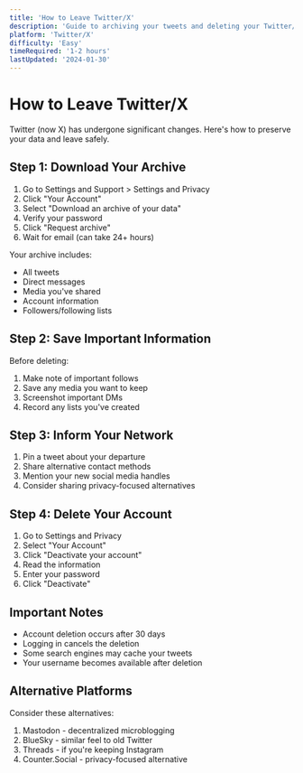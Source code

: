 ```yaml
---
title: 'How to Leave Twitter/X'
description: 'Guide to archiving your tweets and deleting your Twitter/X account'
platform: 'Twitter/X'
difficulty: 'Easy'
timeRequired: '1-2 hours'
lastUpdated: '2024-01-30'
---
```


# How to Leave Twitter/X

Twitter (now X) has undergone significant changes. Here's how to preserve your data and leave safely.

## Step 1: Download Your Archive

1. Go to Settings and Support > Settings and Privacy
2. Click "Your Account"
3. Select "Download an archive of your data"
4. Verify your password
5. Click "Request archive"
6. Wait for email (can take 24+ hours)

Your archive includes:

- All tweets
- Direct messages
- Media you've shared
- Account information
- Followers/following lists

## Step 2: Save Important Information

Before deleting:

1. Make note of important follows
2. Save any media you want to keep
3. Screenshot important DMs
4. Record any lists you've created

## Step 3: Inform Your Network

1. Pin a tweet about your departure
2. Share alternative contact methods
3. Mention your new social media handles
4. Consider sharing privacy-focused alternatives

## Step 4: Delete Your Account

1. Go to Settings and Privacy
2. Select "Your Account"
3. Click "Deactivate your account"
4. Read the information
5. Enter your password
6. Click "Deactivate"

## Important Notes

- Account deletion occurs after 30 days
- Logging in cancels the deletion
- Some search engines may cache your tweets
- Your username becomes available after deletion

## Alternative Platforms

Consider these alternatives:

1. Mastodon - decentralized microblogging
2. BlueSky - similar feel to old Twitter
3. Threads - if you're keeping Instagram
4. Counter.Social - privacy-focused alternative
